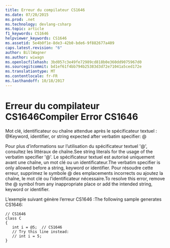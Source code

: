 ```yaml
---
title: Erreur du compilateur CS1646
ms.date: 07/20/2015
ms.prod: .net
ms.technology: devlang-csharp
ms.topic: article
f1_keywords: CS1646
helpviewer_keywords: CS1646
ms.assetid: 5e4b0f1e-8de3-42b0-bde6-9f882677a409
caps.latest.revision: "6"
author: BillWagner
ms.author: wiwagn
ms.openlocfilehash: 3bd057c3e49fe72989cd818b0e360dd9075967d0
ms.sourcegitcommit: bd1ef61f4bb794b25383d3d72e71041a5ced172e
ms.translationtype: MT
ms.contentlocale: fr-FR
ms.lasthandoff: 10/18/2017
---
```

# <a name="compiler-error-cs1646"></a><span data-ttu-id="a52d6-102">Erreur du compilateur CS1646</span><span class="sxs-lookup"><span data-stu-id="a52d6-102">Compiler Error CS1646</span></span>
<span data-ttu-id="a52d6-103">Mot clé, identificateur ou chaîne attendue après le spécificateur textuel : @</span><span class="sxs-lookup"><span data-stu-id="a52d6-103">Keyword, identifier, or string expected after verbatim specifier: @</span></span>  
  
 <span data-ttu-id="a52d6-104">Pour plus d’informations sur l’utilisation du spécificateur textuel '@', consultez les littéraux de chaîne.</span><span class="sxs-lookup"><span data-stu-id="a52d6-104">See string literals for the usage of the verbatim specifier '@'.</span></span> <span data-ttu-id="a52d6-105">Le spécificateur textuel est autorisé uniquement avant une chaîne, un mot clé ou un identificateur.</span><span class="sxs-lookup"><span data-stu-id="a52d6-105">The verbatim specifier is only allowed before a string, keyword or identifier.</span></span> <span data-ttu-id="a52d6-106">Pour résoudre cette erreur, supprimez le symbole @ des emplacements incorrects ou ajoutez la chaîne, le mot clé ou l’identificateur nécessaire.</span><span class="sxs-lookup"><span data-stu-id="a52d6-106">To resolve this error, remove the @ symbol from any inappropriate place or add the intended string, keyword or identifier.</span></span>  
  
 <span data-ttu-id="a52d6-107">L’exemple suivant génère l’erreur CS1646 :</span><span class="sxs-lookup"><span data-stu-id="a52d6-107">The following sample generates CS1646:</span></span>  
  
```  
// CS1646  
class C  
{  
   int i = @5;  // CS1646  
   // Try this line instead:  
   // int i = 5;  
}  
```

